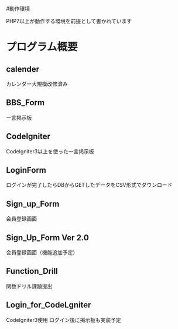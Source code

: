 #動作環境 

PHP7以上が動作する環境を前提として書かれています

# プログラム概要
## calender
カレンダー大規模改修済み
## BBS_Form
一言掲示板
## CodeIgniter
CodeIgniter3以上を使った一言掲示板
## LoginForm
ログインが完了したらDBからGETしたデータをCSV形式でダウンロード
## Sign_up_Form
会員登録画面
## Sign_Up_Form Ver 2.0
会員登録画面（機能追加予定）
## Function_Drill
関数ドリル課題提出
## Login_for_CodeLgniter
CodeIgniter3使用
ログイン後に掲示板も実装予定



